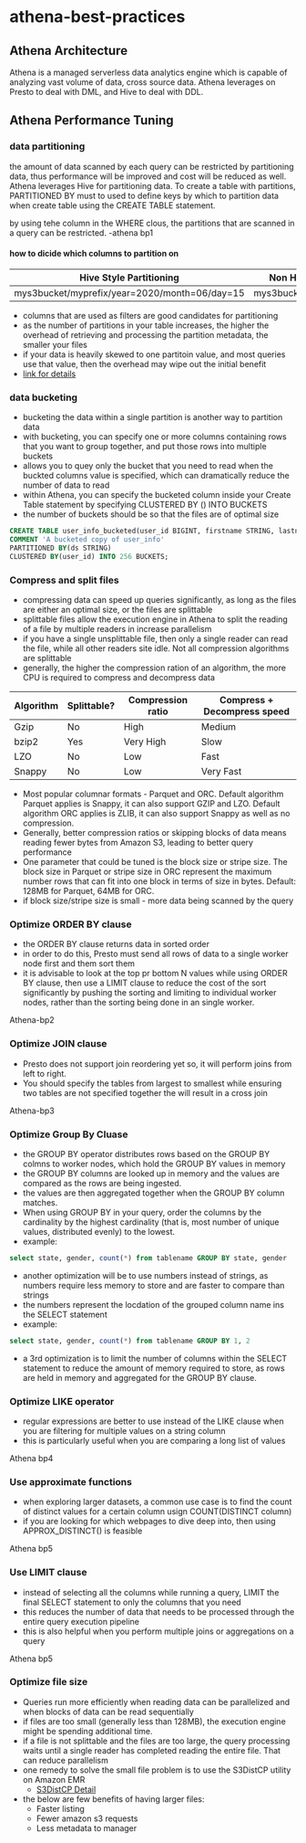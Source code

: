 # athena-best-practices

## Athena Architecture
Athena is a managed serverless data analytics engine which is capable of analyzing vast volume of data, cross source data. Athena leverages on Presto to deal with DML, and Hive to deal with DDL.

## Athena Performance Tuning 
### data partitioning
the amount of data scanned by each query can be restricted by partitioning data, thus performance will be improved and cost will be reduced as well.
Athena leverages Hive for partitioning data. To create a table with partitions, PARTITIONED BY must to used to define keys by which to partition data when create table using the CREATE TABLE statement.

by using tehe column in the WHERE clous, the partitions that are scanned in a query can be restricted.
-athena bp1

#### how to dicide which columns to partition on
| Hive Style Partitioning | Non Hive Style Partitioning |
| ----------------------- | --------------------------- |
| mys3bucket/myprefix/year=2020/month=06/day=15 | mys3bucket/myprefix/2020/06/15 |

- columns that are used as filters are good candidates for partitioning
- as the number of partitions in your table increases, the higher the overhead of retrieving and processing the partition metadata, the smaller your files
- if your data is heavily skewed to one partitoin value, and most queries use that value, then the overhead may wipe out the initial benefit
- [link for details](https://docs.aws.amazon.com/athena/latest/ug/partitions.html) 


### data bucketing
- bucketing the data within a single partition is another way to partition data
- with bucketing, you can specify one or more columns containing rows that you want to group together, and put those rows into multiple buckets
- allows you to quey only the bucket that you need to read when the buckted columns value is specified, which can dramatically reduce the number of data to read
- within Athena, you can specify the bucketed column inside your Create Table statement by specifying CLUSTERED BY (<buckted columns>) INTO <number of bucktes> BUCKETS
- the number of buckets should be so that the files are of optimal size

```SQL
CREATE TABLE user_info_bucketed(user_id BIGINT, firstname STRING, lastname STRING)
COMMENT 'A bucketed copy of user_info'
PARTITIONED BY(ds STRING)
CLUSTERED BY(user_id) INTO 256 BUCKETS;
```
### Compress and split files
- compressing data can speed up queries significantly, as long as the files are either an optimal size, or the files are splittable
- splittable files allow the execution engine in Athena to split the reading of a file by multiple readers in increase parallelism
- if you have a single unsplittable file, then only a single reader can read the file, while all other readers site idle. Not all compression algorithms are splittable
- generally, the higher the compression ration of an algorithm, the more CPU is required to compress and decompress data
 
| Algorithm | Splittable? | Compression ratio | Compress + Decompress speed |
| --------- | ----------- | ----------------- | --------------------------- |
| Gzip | No| High | Medium |
| bzip2 | Yes | Very High | Slow |
| LZO | No | Low | Fast |
| Snappy | No | Low | Very Fast |

- Most popular columnar formats - Parquet and ORC. Default algorithm Parquet applies is Snappy, it can also support GZIP and LZO. Default algorithm ORC applies is ZLIB, it can also support Snappy as well as no compression.
- Generally, better compression ratios or skipping blocks of data means reading fewer bytes from Amazon S3, leading to better query performance
- One parameter that could be tuned is the block size or stripe size. The block size in Parquet or stripe size in ORC represent the maximum number rows that can fit into one block in terms of size in bytes. Default: 128MB for Parquet, 64MB for ORC.
- if block size/stripe size is small - more data being scanned by the query

### Optimize ORDER BY clause
- the ORDER BY clause returns data in sorted order
- in order to do this, Presto must send all rows of data to a single worker node first and them sort them
- it is advisable to look at the top pr bottom N values while using ORDER BY clause, then use a LIMIT clause to reduce the cost of the sort significantly by pushing the sorting and limiting to individual worker nodes, rather than the sorting being done in an single worker.

Athena-bp2
 
### Optimize JOIN clause
- Presto does not support join reordering yet so, it will perform joins from left to right.
- You should specify the tables from largest to smallest while ensuring two tables are not specified together the will result in a cross join

Athena-bp3

### Optimize Group By Cluase
- the GROUP BY operator distributes rows based on the GROUP BY colmns to worker nodes, which hold the GROUP BY values in memory
- the GROUP BY columns are looked up in memory and the values are compared as the rows are being ingested.
- the values are then aggregated together when the GROUP BY column matches.
- When using GROUP BY in your query, order the columns by the cardinality by the highest cardinality (that is, most number of unique values, distributed evenly) to the lowest.
- example: 
 ```SQL
 select state, gender, count(*) from tablename GROUP BY state, gender
 ```
- another optimization will be to use numbers instead of strings, as numbers require less memory to store and are faster to compare than strings
- the numbers represent the locdation of the grouped column name ins the SELECT statement
- example: 
 ```SQL
 select state, gender, count(*) from tablename GROUP BY 1, 2
 ```
- a 3rd optimization is to limit the number of columns within the SELECT statement to reduce the amount of memory required to store, as rows are held in memory and aggregated for the GROUP BY clause.

### Optimize LIKE operator
- regular expressions are better to use instead of the LIKE clause when you are filtering for multiple values on a string column
- this is particularly useful when you are comparing a long list of values

 Athena bp4
### Use approximate functions
- when exploring larger datasets, a common use case is to find the count of distinct values for a certain column usign COUNT(DISTINCT column)
- if you are looking for which webpages to dive deep into, then using APPROX_DISTINCT() is feasible
 
 Athena bp5

### Use LIMIT clause
- instead of selecting all the columns while running a query, LIMIT the final SELECT statement to only the columns that you need
- this reduces the number of data that needs to be processed through the entire query execution pipeline
- this is also helpful when you perform multiple joins or aggregations on a query

 Athena bp5

### Optimize file size
- Queries run more efficiently when reading data can be parallelized and when blocks of data can be read sequentially
- if files are too small (generally less than 128MB), the execution engine might be spending additional time.
- if a file is not splittable and the files are too large, the query processing waits until a single reader has completed reading the entire file. That can reduce parallelism
- one remedy to solve the small file problem is to use the S3DistCP utility on Amazon EMR
  * [S3DistCP Detail](https://docs.aws.amazon.com/emr/latest/ReleaseGuide/UsingEMR_s3distcp.html)
- the below are few benefits of having larger files:
  * Faster listing
  * Fewer amazon s3 requests
  * Less metadata to manager
